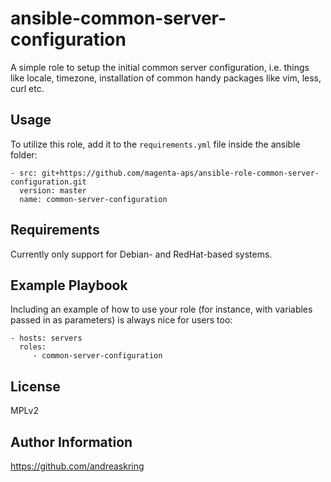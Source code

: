 ansible-common-server-configuration
===================================

A simple role to setup the initial common server configuration, 
i.e. things like locale, timezone, installation of common handy 
packages like vim, less, curl etc. 

Usage
-----
To utilize this role, add it to the `requirements.yml` file inside the 
ansible folder:

```
- src: git+https://github.com/magenta-aps/ansible-role-common-server-configuration.git
  version: master
  name: common-server-configuration
```

Requirements
------------

Currently only support for Debian- and RedHat-based systems.

Example Playbook
----------------

Including an example of how to use your role (for instance, with variables passed in as parameters) is always nice for users too:

    - hosts: servers
      roles:
         - common-server-configuration

License
-------

MPLv2

Author Information
------------------

https://github.com/andreaskring
